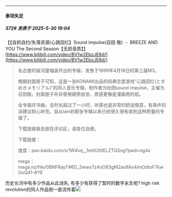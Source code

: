 ﻿
*****

####  泰坦失足  
##### 372#       发表于 2025-5-30 19:04

【【自抓自扫/失落资源/心跳回忆】Sound impulse(召田 敬)  -  BREEZE AND YOU The Second Season【无损音质】】 [https://www.bilibili.com/video/BV1w2EbzJE8d/](https://www.bilibili.com/video/BV1w2EbzJE8d/)
 <blockquote>名古屋的骏河屋福袋开出的专辑，发售于1999年4月18日的第三届M3。

根据封面册子可知，这是一张KONAMI出品的经典恋爱游戏“心跳回忆(ときめきメモリアル)”的同人音乐专辑，制作者为社团sound impulse，主催为召田敬。封面册子并非使用硬质纸张，质感更像是漫画用的纸。

全专辑共18曲，总时长超过了一小时，听感也是非常的舒适惬意，有条件的话建议耐心听完。自从lain的那张专辑以来已经很久很有收到这种质量的专辑了。

下载链接我会放在评论区，请各位自便。

下载链接：

度盘：pan.baidu.com/s/1W4vq__1m0t2tlIELZTQSng?pwd=ng4x

mega：mega.nz/file/0BNFRayT#6D_2wwx7z4oO83gM2aolfAs4imOdtoF7kwOoQ41-8YE</blockquote>

历史长河中有多少作品从此消失, 有多少有获得了暂时的数字永生呢? high risk revolution的同人作品倒一直流传着<img src="https://static.stage1st.com/image/smiley/face2017/067.png" referrerpolicy="no-referrer">

